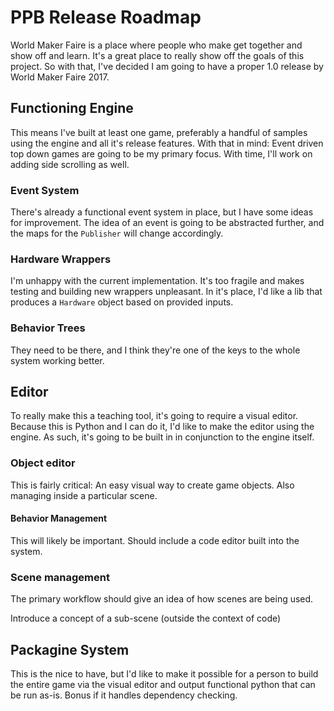 # PPB Release Roadmap

World Maker Faire is a place where people who make get together and show off
and learn. It's a great place to really show off the goals of this project.
So with that, I've decided I am going to have a proper 1.0 release by World
Maker Faire 2017.

## Functioning Engine

This means I've built at least one game, preferably a handful of samples
using the engine and all it's release features. With that in mind: Event
driven top down games are going to be my primary focus. With time, I'll work
on adding side scrolling as well.

### Event System

There's already a functional event system in place, but I have some ideas for
improvement. The idea of an event is going to be abstracted further, and the
maps for the `Publisher` will change accordingly.

### Hardware Wrappers

I'm unhappy with the current implementation. It's too fragile and makes 
testing and building new wrappers unpleasant. In it's place, I'd like a lib
that produces a `Hardware` object based on provided inputs.

### Behavior Trees

They need to be there, and I think they're one of the keys to the whole system
working better.

## Editor

To really make this a teaching tool, it's going to require a visual editor.
Because this is Python and I can do it, I'd like to make the editor using the 
engine. As such, it's going to be built in in conjunction to the engine itself.

### Object editor

This is fairly critical: An easy visual way to create game objects. Also 
managing inside a particular scene.

#### Behavior Management

This will likely be important. Should include a code editor built into the 
system.

### Scene management

The primary workflow should give an idea of how scenes are being used.

Introduce a concept of a sub-scene (outside the context of code)

## Packagine System

This is the nice to have, but I'd like to make it possible for a person to 
build the entire game via the visual editor and output functional python that
can be run as-is. Bonus if it handles dependency checking.